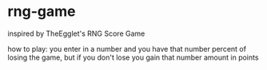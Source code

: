 # rng-game
 inspired by TheEgglet's RNG Score Game
 
 how to play:
 you enter in a number and you have that number percent of losing the game, but if you don't lose you gain that number amount in points
